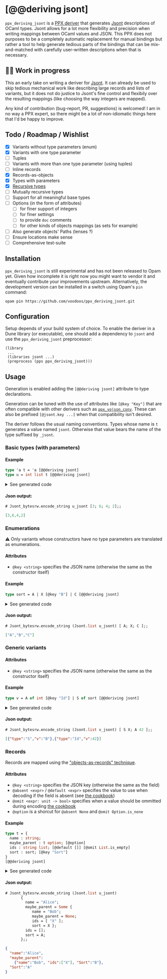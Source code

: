 # [@@deriving jsont]

`ppx_deriving_jsont` is a [PPX deriver](https://ocaml-ppx.github.io/ppxlib/ppxlib/driver.html#def_derivers) that generates
[Jsont](https://erratique.ch/software/jsont) descriptions of OCaml types. Jsont
allows for a lot more flexibility and precision when writing mappings between
OCaml values and JSON. This PPX does not purposes to be a completely automatic
replacement for manual bindings but rather a tool to help generate tedious parts
of the bindings that can be mix-and-matched with carefully user-written
descriptions when that is necessary.

## 🚧🚧 Work in progress

This an early take on writing a deriver for
[Jsont](https://erratique.ch/software/jsont). It can already be used to skip
tedious mechanical work like describing large records and lists of variants, but
it does not do justice to Jsont's fine control and flexibily over the resulting
mappings (like choosing the way integers are mapped).

Any kind of contribution (bug-report, PR, suggestions) is welcomed! I am in no
way a PPX expert, so there might be a lot of non-idiomatic things here that I'd
be happy to improve.

## Todo / Roadmap / Wishlist

- [x] Variants without type parameters (enum)
- [x] Variants with one type parameter
- [ ] Tuples
- [ ] Variants with more than one type parameter (using tuples)
- [ ] Inline records
- [x] Records-as-objects
- [x] Types with parameters
- [x] [Recursive types](https://erratique.ch/software/jsont/doc/cookbook.html#recursion)
- [ ] Mutually recursive types
- [ ] Support for all meaningful base types
- [ ] Options (in the form of attributes)
    - [ ] for finer support of integers
    - [ ] for finer settings
    - [ ] to provide `doc` comments
    - [ ] for other kinds of objects mappings (as sets for example)
- [ ] Also generate objects' Paths (lenses ?)
- [ ] Ensure locations make sense
- [ ] Comprehensive test-suite

## Installation

`ppx_deriving_jsont` is still experimental and has not been released to Opam
yet. Given how incomplete it is right now you might want to vendor it and
eventually contribute your improvements upstream. Alternatively, the development
version can be installed in a switch using Opam's `pin` command:

```shell
opam pin https://github.com/voodoos/ppx_deriving_jsont.git
```

## Configuration

Setup depends of your build system of choice. To enable the deriver in a Dune
library (or executable), one should add a dependency to `jsont` and use the
`ppx_deriving_jsont` preprocessor:

```sexp
(library
 ...
 (libraries jsont ...)
 (preprocess (pps ppx_deriving_jsont)))
```

## Usage

Generation is enabled adding the `[@@deriving jsont]` attribute to type
declarations.

Generation can be tuned with the use of attributes like `[@key "Key"]` that are
often compatible with other derivers such as
[`ppx_yojson_conv`](https://github.com/janestreet/ppx_yojson_conv). These can
also be prefixed `[@jsont.key ...]` when that compatibility isn't desired.

The deriver follows the usual naming conventions. Types whose name is `t`
generates a value named `jsont`. Otherwise that value bears the name of the type
suffixed by `_jsont`.

### Basic types (with parameters)

#### Example

```ocaml
type 'a t = 'a [@@deriving jsont]
type u = int list t [@@deriving jsont]
```

<details><summary>See generated code</summary></h3>

```ocaml
let jsont jsont_type_var__a = jsont_type_var__a
let u_jsont = jsont (Jsont.list Jsont.int)
```

</details>

#### Json output:

```ocaml
# Jsont_bytesrw.encode_string u_jsont [3; 6; 4; 2];;
```

```json
[3,6,4,2]
```

### Enumerations

⚠️ Only variants whose constructors have no type parameters are translated as enumerations.

#### Attributes
- `@key <string>` specifies the JSON name (otherwise the same as the
  constructor itself)

#### Example

```ocaml
type sort = A | X [@key "B"] | C [@@deriving jsont]
```

<details><summary>See generated code</summary>

```ocaml
let sort_jsont = Jsont.enum ~kind:"Sort" [ ("A", A); ("B", X); ("C", C) ]
```

</details>

#### Json output:

```ocaml
# Jsont_bytesrw.encode_string (Jsont.list u_jsont) [ A; X; C ];;
```

```json
["A","B","C"]
```

### Generic variants

#### Attributes
- `@key <string>` specifies the JSON name (otherwise the same as the
  constructor itself)

#### Example

```ocaml
type v = A of int [@key "Id"] | S of sort [@@deriving jsont]
```

<details><summary>See generated code</summary>

```ocaml


```

</details>

#### Json output:

```ocaml
# Jsont_bytesrw.encode_string (Jsont.list v_jsont) [ S X; A 42 ];;
```

```json
[{"type":"S","v":"B"},{"type":"Id","v":42}]
```

### Records

Records are mapped using the ["objects-as-records"
technique](https://erratique.ch/software/jsont/doc/cookbook.html#objects_as_records).

#### Attributes
- `@key <string>` specifies the JSON key (otherwise the same as the
  field)
- `@absent <expr>` / `@default <expr>` specifies the value to use when decoding
  if the field is absent (see [the cookbook](https://erratique.ch/software/jsont/doc/cookbook.html#optional_members))
- `@omit <expr: unit -> bool>` specifies when a value should be ommitted during encoding  [the cookbook](https://erratique.ch/software/jsont/doc/cookbook.html#optional_members)
- `@option` is a shorcut for `@absent None`  and `@omit Option.is_none`

#### Example

```ocaml
type t = {
  name : string;
  maybe_parent : t option; [@option]
  ids : string list; [@default []] [@omit List.is_empty]
  sort : sort; [@key "Sort"]
}
[@@deriving jsont]
```

<details><summary>See generated code</summary>

```ocaml
let jsont =
  let rec jsont_rec__t =
    lazy
      (Jsont.Object.finish
         (Jsont.Object.mem "Sort" sort_jsont
            ~enc:(fun t -> t.sort)
            ?dec_absent:None ?enc_omit:None
            (Jsont.Object.mem "ids" (Jsont.list Jsont.string)
               ~enc:(fun t -> t.ids)
               ?dec_absent:(Some []) ?enc_omit:(Some List.is_empty)
               (Jsont.Object.mem "maybe_parent"
                  (Jsont.option (Jsont.rec' jsont_rec__t))
                  ~enc:(fun t -> t.maybe_parent)
                  ?dec_absent:(Some None) ?enc_omit:(Some Option.is_none)
                  (Jsont.Object.mem "name" Jsont.string
                     ~enc:(fun t -> t.name)
                     ?dec_absent:None ?enc_omit:None
                     (Jsont.Object.map ~kind:"T"
                        (fun name maybe_parent ids sort ->
                          { name; maybe_parent; ids; sort })))))))
  in
  Lazy.force jsont_rec__t
```

</details>

#### Json output:

```ocaml
# Jsont_bytesrw.encode_string (Jsont.list u_jsont)
       {
         name = "Alice";
         maybe_parent = Some {
            name = "Bob";
            maybe_parent = None;
            ids = [ "X" ];
            sort = X };
         ids = [];
         sort = A;
       };;
```

```json
{
  "name":"Alice",
  "maybe_parent":
    {"name":"Bob", "ids":["X"], "Sort":"B"},
  "Sort":"A"
}
```
